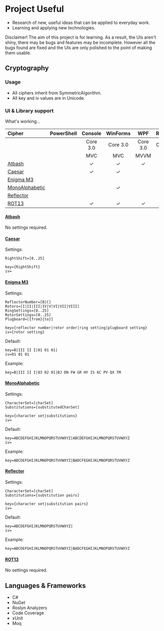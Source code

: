 # Project Useful  

* Research of new, useful ideas that can be applied to everyday work.  
* Learning and applying new technologies.  

Disclaimer!  The aim of this project is for learning.  As a result, the UIs aren't shiny, there may be bugs and features may be incomplete.  However all the bugs found are fixed and the UIs are only polished to the point of making them usable.  

## Cryptography  

### Usage  
- All ciphers inherit from SymmetricAlgorithm.  
- All key and iv values are in Unicode.

### UI & Library support  
What's working...   

|Cipher|PowerShell|Console|WinForms|WPF|RESTApi|ASP.NET|NuGet|
|:-----|:--------:|:-----:|:------:|:-:|:-----:|:-----:|:---:|
|||Core 3.0|Core 3.0|Core 3.0|Core 3.0|Core 3.0|.NETStandard 2.0|
|||MVC|MVC|MVVM||MVC
|[Atbash](https://en.wikipedia.org/wiki/Atbash)||✓|✓|✓||✓
|[Caesar](https://en.wikipedia.org/wiki/Caesar_cipher)||✓|✓
|[Enigma M3](https://en.wikipedia.org/wiki/Enigma_machine)
|[MonoAlphabetic](https://en.wikipedia.org/wiki/Substitution_cipher)|||✓
|[Reflector](https://en.wikipedia.org/wiki/Substitution_cipher)|
|[ROT13](https://en.wikipedia.org/wiki/ROT13)||✓|✓|✓||✓

#### [Atbash](https://en.wikipedia.org/wiki/Atbash)  
No settings required.  

#### [Caesar](https://en.wikipedia.org/wiki/Caesar_cipher)  
Settings:  
```
RightShift=[0..25]  
```
```
key={RightShift}  
iv=  
```

#### [Enigma M3](https://en.wikipedia.org/wiki/Enigma_machine)  
Settings:  
```
ReflectorNumber=[B|C]  
Rotors=[I|II|III|IV|V|VI|VII|VIII]
RingSettings=[0..25]
RotorSettings=[0..25]
Plugboard=[{from}{to}]
```
```
key={reflector number|rotor order|ring setting|plugboard setting}  
iv={rotor setting}
```
Default:  
```
key=B|III II I|01 01 01|  
iv=01 01 01  
```
Example: 
```
key=B|III II I|03 02 01|BJ DN FW GR HY IS KC PV QX TM  
```

#### [MonoAlphabetic](https://en.wikipedia.org/wiki/Substitution_cipher)
Settings:  
```
CharacterSet=[charSet]  
Substitutions=[substitutedCharSet]
```
```
key={character set|substitutions}  
iv=  
```
Default:  
```
key=ABCDEFGHIJKLMNOPQRSTUVWXYZ|ABCDEFGHIJKLMNOPQRSTUVWXYZ  
iv=  
```
Example: 
```
key=ABCDEFGHIJKLMNOPQRSTUVWXYZ|BADCFEGHIJKLMNOPQRSTUVWXYZ  
```

#### [Reflector](https://en.wikipedia.org/wiki/Substitution_cipher)
Settings:  
```
CharacterSet=[charSet]  
Substitutions=[substitution pairs]
```
```
key={character set|substitution pairs}  
iv=  
```
Default:  
```
key=ABCDEFGHIJKLMNOPQRSTUVWXYZ|  
iv=  
```
Example: 
```
key=ABCDEFGHIJKLMNOPQRSTUVWXYZ|BADCFEGHIJKLMNOPQRSTUVWXYZ  
```

#### [ROT13](https://en.wikipedia.org/wiki/ROT13)
No settings required.  

## Languages & Frameworks  

* C#  
* NuGet  
* Roslyn Analyzers  
* Code Coverage  
* xUnit  
* Moq  
